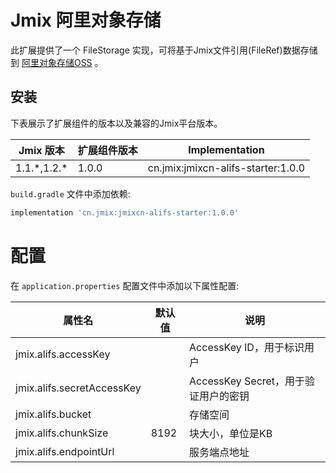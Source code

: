 # Jmix 阿里对象存储

此扩展提供了一个 FileStorage 实现，可将基于Jmix文件引用(FileRef)数据存储到 [阿里对象存储OSS](https://help.aliyun.com/product/31815.html) 。

## 安装

下表展示了扩展组件的版本以及兼容的Jmix平台版本。

| Jmix 版本      | 扩展组件版本     | Implementation                             |
|--------------|----------------|--------------------------------------------|
| 1.1.\*,1.2.* | 1.0.0          | cn.jmix:jmixcn-alifs-starter:1.0.0                |

 `build.gradle` 文件中添加依赖:

```gradle
implementation 'cn.jmix:jmixcn-alifs-starter:1.0.0'
```

# 配置
在 `application.properties` 配置文件中添加以下属性配置:

| 属性名                      | 默认值   | 说明                                                                                                          |
|----------------------------|---------|-----------------------------------|
| jmix.alifs.accessKey       |         | AccessKey ID，用于标识用户          |         
| jmix.alifs.secretAccessKey |         | AccessKey Secret，用于验证用户的密钥 |
| jmix.alifs.bucket          |         | 存储空间                           |
| jmix.alifs.chunkSize       |   8192  | 块大小，单位是KB                    |
| jmix.alifs.endpointUrl     |         | 服务端点地址                        |


